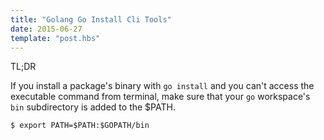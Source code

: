 ```yaml
---
title: "Golang Go Install Cli Tools"
date: 2015-06-27
template: "post.hbs"
---
```



TL;DR

If you install a package's binary with `go install` and you can't access the executable command from terminal, make sure that your `go` workspace's `bin` subdirectory is added to the $PATH.

```
$ export PATH=$PATH:$GOPATH/bin
```




